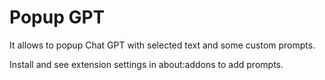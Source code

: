 # Popup GPT

It allows to popup Chat GPT with selected text and some custom prompts.

Install and see extension settings in about:addons to add prompts.